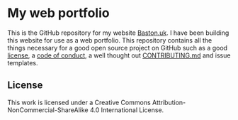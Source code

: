 # My web portfolio
This is the GitHub repository for my website [Baston.uk][1]. I have been building this website for use as a web
portfolio. This repository contains all the things necessary for a good open source project on GitHub such as a
good [license][2], a [code of conduct][3], a well thought out [CONTRIBUTING.md][4] and issue templates.

## License
This work is licensed under a Creative Commons Attribution-NonCommercial-ShareAlike 4.0 International License.

[1]: <https://www.baston.uk/> "Link to baston.uk"
[2]: <https://github.com/CallumBaston/CallumBaston.github.io/blob/master/License.md> "Link to this repository's license"
[3]: <https://github.com/CallumBaston/CallumBaston.github.io/blob/master/CODE_OF_CONDUCT.md> "Link to this repository's code of conduct"
[4]: <https://github.com/CallumBaston/CallumBaston.github.io/blob/master/CONTRIBUTING.md> "Link to this repository's CONTRIBUTING.md"
